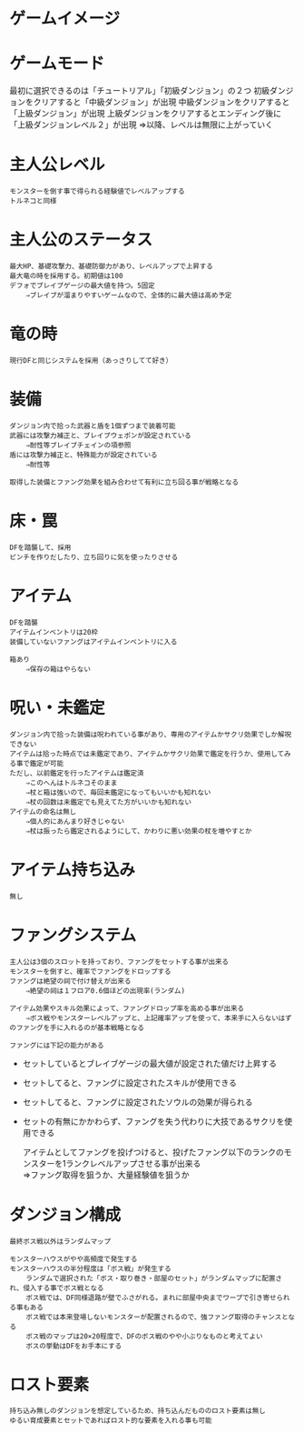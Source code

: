 ---
---

# ゲームイメージ


# ゲームモード

最初に選択できるのは「チュートリアル」「初級ダンジョン」の２つ
初級ダンジョンをクリアすると「中級ダンジョン」が出現
中級ダンジョンをクリアすると「上級ダンジョン」が出現
上級ダンジョンをクリアするとエンディング後に「上級ダンジョンレベル２」が出現
  ⇒以降、レベルは無限に上がっていく


# 主人公レベル		
	モンスターを倒す事で得られる経験値でレベルアップする	
	トルネコと同様	
		
# 主人公のステータス		
	最大HP、基礎攻撃力、基礎防御力があり、レベルアップで上昇する	
	最大竜の時を採用する。初期値は100	
	デフォでブレイブゲージの最大値を持つ。5固定	
		⇒ブレイブが溜まりやすいゲームなので、全体的に最大値は高め予定
		
# 竜の時		
	現行DFと同じシステムを採用（あっさりしてて好き）

# 装備
	ダンジョン内で拾った武器と盾を1個ずつまで装着可能
	武器には攻撃力補正と、ブレイブウェポンが設定されている
		⇒耐性等ブレイブチェインの項参照
	盾には攻撃力補正と、特殊能力が設定されている
		⇒耐性等

	取得した装備とファング効果を組み合わせて有利に立ち回る事が戦略となる	
		
# 床・罠		
	DFを踏襲して、採用	
	ピンチを作りだしたり、立ち回りに気を使ったりさせる	
		
		
# アイテム		
	DFを踏襲	
	アイテムインベントリは20枠	
	装備していないファングはアイテムインベントリに入る	
		
	箱あり	
		⇒保存の箱はやらない
		
		
# 呪い・未鑑定		
	ダンジョン内で拾った装備は呪われている事があり、専用のアイテムかサクリ効果でしか解呪できない	
	アイテムは拾った時点では未鑑定であり、アイテムかサクリ効果で鑑定を行うか、使用してみる事で鑑定が可能	
	ただし、以前鑑定を行ったアイテムは鑑定済	
		⇒このへんはトルネコそのまま
		⇒杖と箱は強いので、毎回未鑑定になってもいいかも知れない　
		⇒杖の回数は未鑑定でも見えてた方がいいかも知れない
	アイテムの命名は無し	
		⇒個人的にあんまり好きじゃない
		⇒杖は振ったら鑑定されるようにして、かわりに悪い効果の杖を増やすとか
		
# アイテム持ち込み		
	無し	
		
# ファングシステム		
	主人公は3個のスロットを持っており、ファングをセットする事が出来る	
	モンスターを倒すと、確率でファングをドロップする	
	ファングは絶望の祠で付け替えが出来る	
		⇒絶望の祠は１フロア0.6個ほどの出現率(ランダム)
		
	アイテム効果やスキル効果によって、ファングドロップ率を高める事が出来る	
		⇒ボス戦やモンスターレベルアップと、上記確率アップを使って、本来手に入らないはずのファングを手に入れるのが基本戦略となる
		
	ファングには下記の能力がある
- セットしているとブレイブゲージの最大値が設定された値だけ上昇する
- セットしてると、ファングに設定されたスキルが使用できる
- セットしてると、ファングに設定されたソウルの効果が得られる
- セットの有無にかかわらず、ファングを失う代わりに大技であるサクリを使用できる


	アイテムとしてファングを投げつけると、投げたファング以下のランクのモンスターを1ランクレベルアップさせる事が出来る	
		⇒ファング取得を狙うか、大量経験値を狙うか
		
# ダンジョン構成		
	最終ボス戦以外はランダムマップ	
		
	モンスターハウスがやや高頻度で発生する	
	モンスターハウスの半分程度は「ボス戦」が発生する	
		ランダムで選択された「ボス・取り巻き・部屋のセット」がランダムマップに配置され、侵入する事でボス戦となる
		ボス戦では、DF同様退路が壁でふさがれる。まれに部屋中央までワープで引き寄せられる事もある
		ボス戦では本来登場しないモンスターが配置されるので、強ファング取得のチャンスとなる
		ボス戦のマップは20×20程度で、DFのボス戦のやや小ぶりなものと考えてよい
		ボスの挙動はDFをお手本にする
		
		
# ロスト要素		
	持ち込み無しのダンジョンを想定しているため、持ち込んだもののロスト要素は無し	
	ゆるい育成要素とセットであればロスト的な要素を入れる事も可能	
